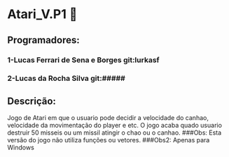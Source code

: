 # Atari_V.P1 :space_invader:
## Programadores: 
### 1-Lucas Ferrari de Sena e Borges  git:lurkasf
### 2-Lucas da Rocha Silva git:#####

## Descrição:
   Jogo de Atari em que o usuario pode decidir a velocidade do canhao,
   velocidade da movimentação do player e etc. 
   O jogo acaba quado usuario destruir 50 misseis ou um missil atingir o chao ou o canhao.
###Obs: Esta versão do jogo não utiliza funções ou vetores.
###Obs2: Apenas para Windows
